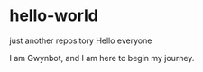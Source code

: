 # hello-world
just another repository
Hello everyone

I am Gwynbot, and I am here to begin my journey.
